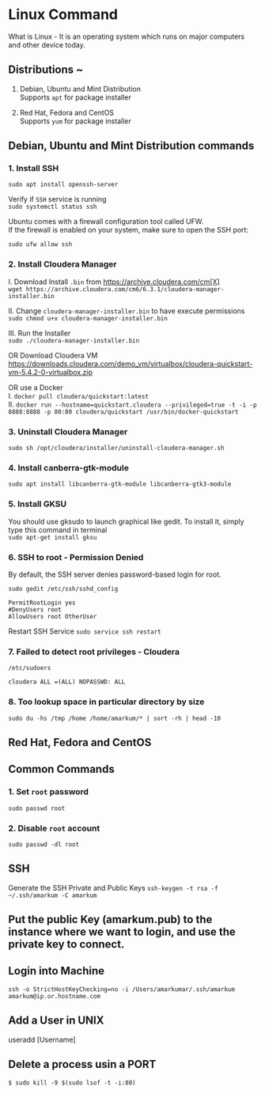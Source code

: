 # Linux Command

What is Linux - It is an operating system which runs on major computers and other device today.

## Distributions ~
1. Debian, Ubuntu and Mint Distribution<br/>
 Supports `apt` for package installer

2. Red Hat, Fedora and CentOS<br/>
 Supports `yum` for package installer

## Debian, Ubuntu and Mint Distribution commands

### 1. Install SSH
`sudo apt install openssh-server`

Verify if `SSH` service is running <br/>
`sudo systemctl status ssh`

Ubuntu comes with a firewall configuration tool called UFW. <br/>
If the firewall is enabled on your system, make sure to open the SSH port:

`sudo ufw allow ssh`

### 2. Install Cloudera Manager

I. Download Install `.bin` from https://archive.cloudera.com/cm[X] <br/>
    `wget https://archive.cloudera.com/cm6/6.3.1/cloudera-manager-installer.bin`

II. Change `cloudera-manager-installer.bin` to have execute permissions <br/>
    `sudo chmod u+x cloudera-manager-installer.bin`
    
III. Run the Installer <br/>
     `sudo ./cloudera-manager-installer.bin`  
     
OR Download Cloudera VM <br/>
https://downloads.cloudera.com/demo_vm/virtualbox/cloudera-quickstart-vm-5.4.2-0-virtualbox.zip </br>

OR use a Docker <br/>
I. `docker pull cloudera/quickstart:latest` <br/>
II. `docker run --hostname=quickstart.cloudera --privileged=true -t -i -p 8888:8888 -p 80:80 cloudera/quickstart /usr/bin/docker-quickstart`     

### 3. Uninstall Cloudera Manager
`sudo sh /opt/cloudera/installer/uninstall-cloudera-manager.sh`   
     
### 4. Install canberra-gtk-module
`sudo apt install libcanberra-gtk-module libcanberra-gtk3-module`   

### 5. Install GKSU
You should use gksudo to launch graphical like gedit. To install it, simply type this command in terminal <br/>
`sudo apt-get install gksu`

### 6. SSH to root - Permission Denied
By default, the SSH server denies password-based login for root. 

`sudo gedit /etc/ssh/sshd_config` <br/>

```text
PermitRootLogin yes
#DenyUsers root
AllowUsers root OtherUser
```

Restart SSH Service
`sudo service ssh restart`

### 7. Failed to detect root privileges - Cloudera
`/etc/sudoers`

```text
cloudera ALL =(ALL) NOPASSWD: ALL
```

### 8. Too lookup space in particular directory by size
`sudo du -hs /tmp /home /home/amarkum/* | sort -rh | head -10`

## Red Hat, Fedora and CentOS

## Common Commands

### 1. Set `root` password
`sudo passwd root`

### 2. Disable `root` account
`sudo passwd -dl root`

## SSH
Generate the SSH Private and Public Keys
`ssh-keygen -t rsa -f ~/.ssh/amarkum -C amarkum`

## Put the public Key (amarkum.pub) to the instance where we want to login, and use the private key to connect.

## Login into Machine
`ssh -o StrictHostKeyChecking=no -i /Users/amarkumar/.ssh/amarkum amarkum@ip.or.hostname.com`

## Add a User in UNIX
useradd [Username]

## Delete a process usin a PORT
`$ sudo kill -9 $(sudo lsof -t -i:80)`

